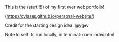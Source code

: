 This is the (start!!!!) of my first ever web portfolio!

(https://cvlases.github.io/personal-website/)

Credit for the starting design idea: @ygev


Note to self: to run locally, in terminal: open index.html
